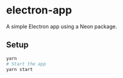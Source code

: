 # electron-app

A simple Electron app using a Neon package. 

## Setup
```bash
yarn
# Start the app
yarn start
```
